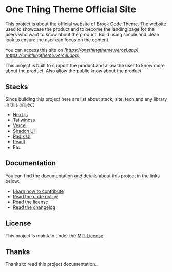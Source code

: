 # One Thing Theme Official Site

This project is about the official website of Brook Code Theme. The website used to showcase the product and to become the landing page for the users who want to know about the product. Build using simple and clean look to ensure the user can focus on the content.

You can access this site on _[https://onethingtheme.vercel.app](https://onethingtheme.vercel.app)_

This project is built to support the product and allow the user to know more about the product. Also allow the public know about the product.

## Stacks

Since building this project here are list about stack, site, tech and any library in this project

- [Next.js](https://nextjs.org)
- [Tailwincss](https://tailwindcss.com)
- [Vercel](https://vercel.com)
- [Shadcn UI](https://ui.shadcn.com)
- [Radix UI](https://radix-ui.com)
- [React](https://reactjs.org)
- Etc.

## Documentation

You can find the documentation and details about this project in the links below:

- [Learn how to contribute](./CONTRIBUTING.md)
- [Read the code policy](./CODE_OF_CONDUCT.md)
- [Read the license](./LICENSE)
- [Read the changelog](./CHANGELOG.md)

## License

This project is maintain under the [MIT License](./LICENSE).

## Thanks

Thanks to read this project documentation.
